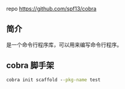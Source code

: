 repo https://github.com/spf13/cobra

## 简介
是一个命令行程序库，可以用来编写命令行程序。

## cobra 脚手架
``` cmd
cobra init scaffold --pkg-name test
```